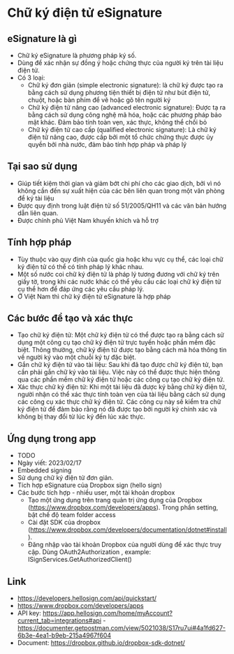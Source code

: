 # Chữ ký điện tử eSignature
## eSignature là gì
- Chữ ký eSignature là phương pháp ký số.
- Dùng để xác nhận sự đồng ý hoặc chứng thực của người ký trên tài liệu điện tử.
- Có 3 loại:
    - Chữ ký đơn giản (simple electronic signature): là chữ ký được tạo ra bằng cách sử dụng phương tiện thiết bị điện tử như bút điện tử, chuột, hoặc bàn phím để vẽ hoặc gõ tên người ký
    - Chữ ký điện tử nâng cao (advanced electronic signature): Được tạ ra bằng cách sử dụng công nghệ mã hóa, hoặc các phương pháp bảo mật khác. Đảm bảo tính toàn vẹn, xác thực, không thể chối bỏ 
    - Chữ ký điện tử cao cấp (qualified electronic signature): Là chữ ký điện tử nâng cao, được cấp bởi một tổ chức chứng thực được ủy quyền bởi nhà nước, đảm bảo tính hợp pháp và pháp lý

## Tại sao sử dụng 
- Giúp tiết kiệm thời gian và giảm bớt chi phí cho các giao dịch, bởi vì nó không cần đến sự xuất hiện của các bên liên quan trong một văn phòng để ký tài liệu
- Được quy định trong luật điện tử số 51/2005/QH11 và các văn bản hướng dẫn liên quan.
- Được chính phủ Việt Nam khuyến khích và hỗ trợ

## Tính hợp pháp
- Tùy thuộc vào quy định của quốc gia hoặc khu vực cụ thể, các loại chữ ký điện tử có thể có tính pháp lý khác nhau.
- Một số nước coi chữ ký điện tử là pháp lý tương đương với chữ ký trên giấy tờ, trong khi các nước khác có thể yêu cầu các loại chữ ký điện tử cụ thể hơn để đáp ứng các yêu cầu pháp lý.
- Ở Việt Nam thì chữ ký điện tử eSignature là hợp pháp

## Các bước để tạo và xác thực
- Tạo chữ ký điện tử: Một chữ ký điện tử có thể được tạo ra bằng cách sử dụng một công cụ tạo chữ ký điện tử trực tuyến hoặc phần mềm đặc biệt. Thông thường, chữ ký điện tử được tạo bằng cách mã hóa thông tin về người ký vào một chuỗi ký tự đặc biệt.
- Gắn chữ ký điện tử vào tài liệu: Sau khi đã tạo được chữ ký điện tử, bạn cần phải gắn chữ ký vào tài liệu. Việc này có thể được thực hiện thông qua các phần mềm chữ ký điện tử hoặc các công cụ tạo chữ ký điện tử.
- Xác thực chữ ký điện tử: Khi một tài liệu đã được ký bằng chữ ký điện tử, người nhận có thể xác thực tính toàn vẹn của tài liệu bằng cách sử dụng các công cụ xác thực chữ ký điện tử. Các công cụ này sẽ kiểm tra chữ ký điện tử để đảm bảo rằng nó đã được tạo bởi người ký chính xác và không bị thay đổi từ lúc ký đến lúc xác thực.

## Ứng dụng trong app
- TODO
- Ngày viết: 2023/02/17 
- Embedded signing
- Sử dụng chữ ký điện tử đơn giản.
- Tích hợp eSignature của Dropbox sign (hello sign)
- Các bước tích hợp - nhiều user, một tài khoản dropbox
    - Tạo một ứng dụng trên trang quản trị ứng dụng của Dropbox (https://www.dropbox.com/developers/apps). Trong phần setting, bật chế độ team folder access
    - Cài đặt SDK của dropbox (https://www.dropbox.com/developers/documentation/dotnet#install).
    - Đăng nhập vào tài khoản Dropbox của người dùng để xác thực truy cập. Dùng OAuth2Authorization , example: ISignServices.GetAuthorizedClient()


## Link
- https://developers.hellosign.com/api/quickstart/
- https://www.dropbox.com/developers/apps
- API key: https://app.hellosign.com/home/myAccount?current_tab=integrations#api
-https://documenter.getpostman.com/view/5021038/S17ru7ui#4a1fd627-6b3e-4ea1-b9eb-215a4967f604
- Document: https://dropbox.github.io/dropbox-sdk-dotnet/
